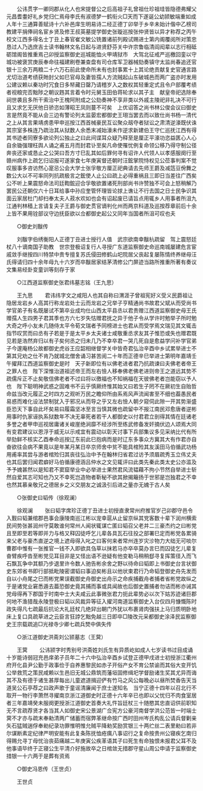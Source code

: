<!-- { "loadSidebar": true } -->
　　公讳贯字一卿同郡从化人也宋提督公之后高祖子礼曾祖仕珍祖珪皆隐德弗耀父元昌耆耋好礼乡党归仁焉母李氏有淑德梦一鹤衔火□天而下遂诞公幼颕敏端重如成人年十三通算善赋诗十六补邑庠生明易诗二经正德丁卯举于乡辛未始计偕中乙榜司教建平捐俸祠名宦乡贤及修王叔英墓提学御史张璇巡按张仲贤皆以异才称荐之丙午校文江西多得名士丁丑上春官崔文敏公铣置诸前列殿试赐进士第内阁覆阅所对策忠恳过人乃选庶吉士读书翰林文名日起与进贤舒芬关中许宗鲁临清阎闳辈以志行相砥砺馆阁皆推重焉己卯授监察御史巡城能恤火甲靖狱市　大驾北征戒严巡檄回銮以守城功被褒赏庚辰奉命往福建刷卷兼查盘有司仓库军卫器械劾奏镇守太监尚春追还官银十三余万两粮二十六万石前此使命所未有也封事累十上其论绝贡献复史官通言路尤切治道考绩获貤封父如巳官母及妻皆孺人方流贼起山东破城邑而两广盗亦时发用公建议赖以秦功时冗食日多帑藏日罄乃请稽岁入之数权其轻重定式且令户部覆考绩者视粮完否黜陟之朝议韪其言着令时元舅玉田伯蒋轮求以其子主　献皇帝祀选除奉祠世袭且多所干索治中王槐阿附成之公劾奏神不享非类以外戚主陵祀非礼决不可行且又求乞无厌他日骄恣如薄昭王凤则蔓不可矣　上优诏答之尚书林公俊会议曰御史言是然竟不能从会三边有警论列太监晏宏都御史王珝当罢去而以致仕尚书杨一清代之上从其言果靖虏患甲申巡按江西首械豪民互讼聚众刼夺者狱讼之肃清逆濠既伏诛其宗室多株连乃疏治其从狱数人余悉末减始濠未作逆求新建伯王守仁巡抚江西有得其书迹者同寮多欲论列公独止之曰此间谍耳众疑乃释至是厘正平濠功恣益匧心人心自余锄强理枉舆人诵之甫五月而封君讣至矣凡命使罹忧例复命领公移乃得守制公径奔丧还家或恳止之公哭曰吾方寸巳乱其如后罪何寻有诏许人代领人以孝感服阕行至赣州病作上疏乞归诏报可遂家食七年庚寅督还朝时汪鋐掌院恃权见公莅事判案不觉叹服事多咨访然心寔忌公会大学士张孚敬方厘正祀典请去先师王爵及减笾豆佾舞之数公大以不可率同列抗疏极言之鋐使人止公曰疏上必得重祸且三即日当差往广西矣公不听上果震怒命法司廷鞫鋐迎合孚敬欲置诸死刑部尚书许赞独不可会上怒稍解乃罢民公还朝仅六十日耳给事中孙应奎管怀理皆论捄上谯让不行去国之日士民争识其面云家居杜门却扫奉太夫人菽水欢如也会有诏起废已请旨点用辄乡人用事者所沮九江通判林穑上言请复夫子王爵与御史贯官谪判化州而两京科道及巡按荐章前后十余上皆不果用铨部议守边抚臣欲以佥都御史起公又同年当国者所沮可叹也夫 

　　○御史刘黻传 

　　刘黻字伯绣衡阳人正德丁丑进士授行人值　武宗欲南幸黻杭疏留　驾上震怒廷杖八十谪南国子助教　世宗登极诏复行人寻授广东道监察御史命巡南城屡建危言宦戚敛手继按四川特禁中贵专擅复苏氏侵田修鹤山圯院居父丧起复屡陈情终养继母汪氏得请归四十余年母九十六岁而卒黻居家结茅清修公门屏迹当路所推重所著有奏议文集易经卦变童训等刻存于家 

　　○江西道监察御史张君纬墓志铭（王九思） 

　　王九思 
　　君讳纬字文之咸阳人也其自称曰渭涯子曾祖宪好义受义民爵祖让隐居龙岩乡人高其行称龙岩处士云而龙岩之兄举子亨精通尚书故君父斌从而受尚书学官弟子有名既屡试不第卒业成均仕山西太平县丞以君贵赠江西道监察御史母王氏赠孺人生四男子君其季也方六七岁失怙赠君抚之异于他子令从学许时勉举子所时勉大奇之呼小友未几随侍太平令荀文瑞者予同榜进士也君从而受学焉文瑞见其文辄击指节叹赏而曰丞有子若是于是太平乡太夫诸士咸敬重丞求友其子惟恐或失也赠君既见若是浩然弃归以有子矣何丞之归未几乃不幸卒君一哭几死自是愈益学问补学官弟子今邃庵杨公故都御史虎谷王应韶相继督学关中皆奇君弘治辛酉中乡试累举进士不第其兄劝之仕不肯乃就城北僧舍诵习甚苦阅二十年而正德辛巳举进士第明年嘉靖壬午擢拜江西道监察御史是时　天子新即位有以佛老进者君乃抗疏谏曰夫佛老者帝王之罪人也　陛下深惟治道祖述帝王而左右憸人移奉佛老佛老进则帝王之道远其势不疏儒斥正不止矣敬信佛老者不过曰将以徼福也不知祸福在天彼佛老者岂能窃以予人也　陛下聪明神武惑之固难书不云乎慎厥终惟其始又曰若生子罔不在厥初生自贻哲命兹当改元履正之时四方之观听万民之瞻仰所由系焉风声流闻害至不细也葢愚民者易惑而难化设法禁制犹入于邪况从而导之乎又左右憸人朝夕窥伺此隙一开其势渐盛臣恐天下事自此坏矣易曰履霜坚冰至言当慎其微也疏留中不报江南民邓愈唐者逆彬用事时仇家诬执系狱数年不决无辜死者若干人都御史以付君君立剖得其情在廷诸老多誉之者甲申巡视居庸诸关峻崖绝涧靡不经涉所至练武修备发奸摘伏边人颂焉大同有变君建议以恩浮于威无以示戒宜有震动以彰天讨事下兵部集议多见采纳比代有所举劾鲜不核实乙酉奉命巡按辽东前此巳抱病而是时辽东多事众方冀其大有作君亦自奋欲往会病不果竟以是年某月某日卒京师舍中贫不能具棺殓其友溪田马伯循武功杨用甫率其尝与游者棺殓归其丧往弘治中予在翰林归省君过访予须眉疏秀玉立伟丈夫也其后罢归闻君癖好马伯循康德涵吕仲水之文见辄评曰此类先秦此类太史公亦滥及予予媿甚然以是知君不窦窟举业中必举进士果然君风流韫藉不拘小节然自举进士斩然自爱其志可知也乃又不幸死岂造物者靳秘不欲其掀揭簸扬于世邪是岂独君之不幸也然其慕亲敬兄之德居乡之义交朋友之诚汲引后进之量亦无媿于古人矣 

　　○张御史曰韬传（徐观澜） 

　　徐观澜 
　　张曰韬字席珍正德丁丑进士初授直隶常州府推官岁己卯郡守邑令入觐曰韬兼绾郡邑事会康陵南巡江彬以宠幸扈从止留京纵其党客数十辈下润州横索民间势张甚润州守莫敢谁何常州人闻状辄谋亡匿曰韬召父老并二三豪杰约之曰彬党且至即至若等即并力与格又释囚徒呼乞儿辈各具瓦石往投之部署巳定而彬党各累骑来父老与豪杰直逆之境上遮母得入叱之曰客何来者常州连岁灾沴物力大绌无可啖尔曹郡中惟有一张推官一钱不入即欲具刍草以抹若马亦卒卒莫办言巳而囚徒乞儿辈复奋臂疾呼沓至彬党见耳目非是又怪出语不逊疑有他变勒马稍稍郄寻复挥策径入而飞石飘瓦争中其额乃步退里许令数人驰告彬余舍之野以待命曰韬即上书御史台言状御史东郊省书即行部抵毗陵密谓韬曰事迫矣彬且以他状束君行乃命韬登御史舟先发而自以小舟尾之巳而彬党果误截御史舟御史出舟示之命疾捕截舟者捕者省彬党故纵之于是诸党业窘悉遁去葢恐御史竟其捕而事或具闻故也后御史置捕者勿诘而彬亦诫其党母得再下郡国于时南中士大夫咸云此事微张君力扼此辈势必以次下姑苏迹诸巨郡何地不渔猎哉永陵登极曰韬以风裁异等征入擢河南道监察御史入台仅四月慷慨陈时政失得凡七疏最后抗论大礼廷杖几绝舁出朝门外犹以布裹肾肉强扶上马归质明卧地床上复口具疏草进之云臣言狂誖乞黜免越三日即卒□陵改元采都御史涂泽民监察御史王宗载疏追□光禄寺少卿七疏兵燹中俱失传 

　　○浙江道御史洪斋刘公颕墓志（王蓂） 

　　王蓂 
　　公讳颕字时秀别号洪斋姓刘氏生有异质屹如成人七岁读书过目成诵十岁能诗弱冠充邑庠弟子员年二十六中弘治辛酉乡试登正德甲戌进士初授浙江衢州府开化县尹公勤于政事俭于自养惠黎民如赤子开俗产女不育公禁谕而其俗大变开饥公举救荒之策民咸赖以生邑旧无城公鼎筑而藩垣固修缉圯学督励诸生奖其尤异而诲其不及有德于诸生甚厚每出儿童遮道揖迎俨有竹马之风公每晚必以昼所焚香告天当道吴公石亭荐之曰政声歌于童谣清廉闻于庶士遂知名　当宁正德十四年以召北行不取开一物行李萧然寻擢南京浙江道御史时正德十六年辛已也即以父忧归不肉食室居者三年嘉靖癸未服阕更授浙江道御史首奏大礼忤旨廷杖三十随愍其忠直诏供前职知无不言疏荐贤才各当其人如御史宋公景湖广佥宪方公豪河南督学洪公范皆一时端士蓂不才亦与疏末奉勑清两广储蓄而宿弊革继命按广西时田州岑氏构乱公请兵督剿亲矢石猛贼遄俘奉勑纪录功罪惟明惟允贼平降勑奖励赏银三十两纻丝二表里勑曰若非尔谋断素定纪律严明安能有此复条陈抚恤疮痍八事诏行之复命按贵州公寝疾乞南归得赐允寻丁母忧治丧茹痛越二年庚寅公疾革语其子曰死生有命独恨未报君父耳不及他事语毕终于正寝公生平清介好施故卒之日棺敛无措郡守星山周公申请于监察御史措银一十六两于是葬有资焉 

　　○御史冯恩传（王世贞） 

　　王世贞 
